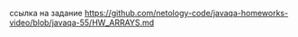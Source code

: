 ссылка на задание https://github.com/netology-code/javaqa-homeworks-video/blob/javaqa-55/HW_ARRAYS.md
